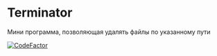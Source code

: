 # Terminator
Мини программа, позволяющая удалять файлы по указанному пути


[![CodeFactor](https://www.codefactor.io/repository/github/authfailed/os-detection/badge)](https://www.codefactor.io/repository/github/authfailed/os-detection)
